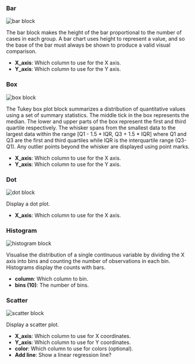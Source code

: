 <div id="bar">
<h3>Bar</h3>

<img class="block" src="{{ './plot_bar.svg' | relative_url }}" alt="bar block"/>

The bar block makes the height of the bar proportional to the number of cases in each group.
A bar chart uses height to represent a value, and so the base of the bar must always be shown to produce a valid visual comparison.

- **X_axis**: Which column to use for the X axis.
- **Y_axis**: Which column to use for the Y axis.
</div>

<div id="box">
<h3>Box</h3>

<img class="block" src="{{ './plot_box.svg' | relative_url }}" alt="box block"/>

The Tukey box plot block summarizes a distribution of quantitative values using a set of summary statistics.
The middle tick in the box represents the median.
The lower and upper parts of the box represent the first and third quartile respectively.
The whisker spans from the smallest data to the largest data within the range [Q1 - 1.5 * IQR, Q3 + 1.5 * IQR]
where Q1 and Q3 are the first and third quartiles while IQR is the interquartile range (Q3-Q1).
Any outlier points beyond the whisker are displayed using point marks.

- **X_axis**: Which column to use for the X axis.
- **Y_axis**: Which column to use for the Y axis.
</div>

<div id="dot">
<h3>Dot</h3>

<img class="block" src="{{ './plot_dot.svg' | relative_url }}" alt="dot block"/>

Display a dot plot.

- **X_axis**: Which column to use for the X axis.
</div>

<div id="histogram">
<h3>Histogram</h3>

<img class="block" src="{{ './plot_histogram.svg' | relative_url }}" alt="histogram block"/>

Visualise the distribution of a single continuous variable
by dividing the X axis into bins
and counting the number of observations in each bin.
Histograms display the counts with bars.

- **column**: Which column to bin.
- **bins (10)**: The number of bins.
</div>

<div id="scatter">
<h3>Scatter</h3>

<img class="block" src="{{ './plot_scatter.svg' | relative_url }}" alt="scatter block"/>

Display a scatter plot.

- **X_axis**: Which column to use for X coordinates.
- **Y_axis**: Which column to use for Y coordinates.
- **color**: Which column to use for colors (optional).
- **Add line**: Show a linear regression line?
</div>
